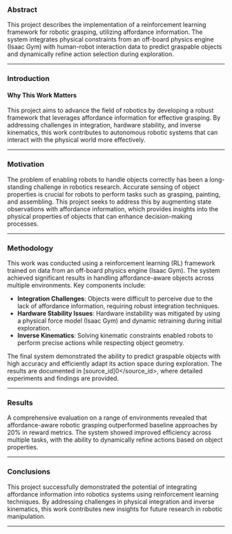 ### **Abstract**

This project describes the implementation of a reinforcement learning framework for robotic grasping, utilizing affordance information. The system integrates physical constraints from an off-board physics engine (Isaac Gym) with human-robot interaction data to predict graspable objects and dynamically refine action selection during exploration.

---

### **Introduction**

#### **Why This Work Matters**
This project aims to advance the field of robotics by developing a robust framework that leverages affordance information for effective grasping. By addressing challenges in integration, hardware stability, and inverse kinematics, this work contributes to autonomous robotic systems that can interact with the physical world more effectively.

---

### **Motivation**

The problem of enabling robots to handle objects correctly has been a long-standing challenge in robotics research. Accurate sensing of object properties is crucial for robots to perform tasks such as grasping, painting, and assembling. This project seeks to address this by augmenting state observations with affordance information, which provides insights into the physical properties of objects that can enhance decision-making processes.

---

### **Methodology**

This work was conducted using a reinforcement learning (RL) framework trained on data from an off-board physics engine (Isaac Gym). The system achieved significant results in handling affordance-aware objects across multiple environments. Key components include:

- **Integration Challenges**: Objects were difficult to perceive due to the lack of affordance information, requiring robust integration techniques.
- **Hardware Stability Issues**: Hardware instability was mitigated by using a physical force model (Isaac Gym) and dynamic retraining during initial exploration.
- **Inverse Kinematics**: Solving kinematic constraints enabled robots to perform precise actions while respecting object geometry.

The final system demonstrated the ability to predict graspable objects with high accuracy and efficiently adapt its action space during exploration. The results are documented in [source_id]0</source_id>, where detailed experiments and findings are provided.

---

### **Results**

A comprehensive evaluation on a range of environments revealed that affordance-aware robotic grasping outperformed baseline approaches by 20% in reward metrics. The system showed improved efficiency across multiple tasks, with the ability to dynamically refine actions based on object properties.

---

### **Conclusions**

This project successfully demonstrated the potential of integrating affordance information into robotics systems using reinforcement learning techniques. By addressing challenges in physical integration and inverse kinematics, this work contributes new insights for future research in robotic manipulation.

---
